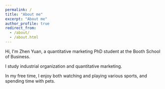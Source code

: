 ```yaml
---
permalink: /
title: "About me"
excerpt: "About me"
author_profile: true
redirect_from: 
  - /about/
  - /about.html
---
```


Hi, I'm Zhen Yuan, a quantitative marketing PhD student at the Booth School of Business.


I study industrial organization and quantitative marketing.

In my free time, I enjoy both watching and playing various sports, and spending time with pets.